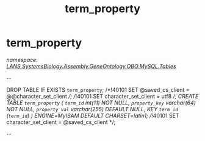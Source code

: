 ﻿---
title: term_property
---

# term_property
_namespace: [LANS.SystemsBiology.Assembly.GeneOntology.OBO.MySQL.Tables](N-LANS.SystemsBiology.Assembly.GeneOntology.OBO.MySQL.Tables.html)_

--
 
 DROP TABLE IF EXISTS `term_property`;
 /*!40101 SET @saved_cs_client = @@character_set_client */;
 /*!40101 SET character_set_client = utf8 */;
 CREATE TABLE `term_property` (
 `term_id` int(11) NOT NULL,
 `property_key` varchar(64) NOT NULL,
 `property_val` varchar(255) DEFAULT NULL,
 KEY `term_id` (`term_id`)
 ) ENGINE=MyISAM DEFAULT CHARSET=latin1;
 /*!40101 SET character_set_client = @saved_cs_client */;
 
 --





